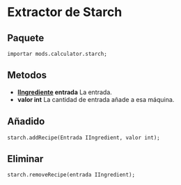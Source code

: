 # Extractor de Starch

## Paquete
```zenscript
importar mods.calculator.starch;
```

## Metodos

- **[IIngrediente](/Vanilla/Variable_Types/IIngredient/) entrada** La entrada.
- **valor int** La cantidad de entrada añade a esa máquina.


## Añadido
```zenscript
starch.addRecipe(Entrada IIngredient, valor int);
```

## Eliminar
```zenscript
starch.removeRecipe(entrada IIngredient);
```